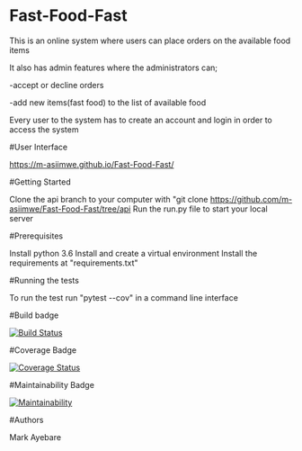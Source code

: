 # Fast-Food-Fast

This is an online system where users can place orders on the available food items

It also has admin features where the administrators can;

  -accept or decline orders
  
  -add new items(fast food) to the list of available food
  
Every user to the system has to create an account and login in order to access the system

#User Interface

https://m-asiimwe.github.io/Fast-Food-Fast/

#Getting Started

Clone the api branch to your computer with "git clone https://github.com/m-asiimwe/Fast-Food-Fast/tree/api
Run the run.py file to start your local server

#Prerequisites

Install python 3.6
Install and create a virtual environment
Install the requirements at "requirements.txt"

#Running the tests

To run the test run "pytest --cov" in a command line interface

#Build badge

[![Build Status](https://travis-ci.org/m-asiimwe/Fast-Food-Fast.svg?branch=api)](https://travis-ci.org/m-asiimwe/Fast-Food-Fast?branch=api)

#Coverage Badge

[![Coverage Status](https://coveralls.io/repos/github/m-asiimwe/Fast-Food-Fast/badge.svg?branch=api)](https://coveralls.io/github/m-asiimwe/Fast-Food-Fast?branch=api)

#Maintainability Badge

[![Maintainability](https://api.codeclimate.com/v1/badges/fe5d0f7b2397b5cc47bf/maintainability)](https://codeclimate.com/github/m-asiimwe/Fast-Food-Fast/maintainability)

#Authors

Mark Ayebare